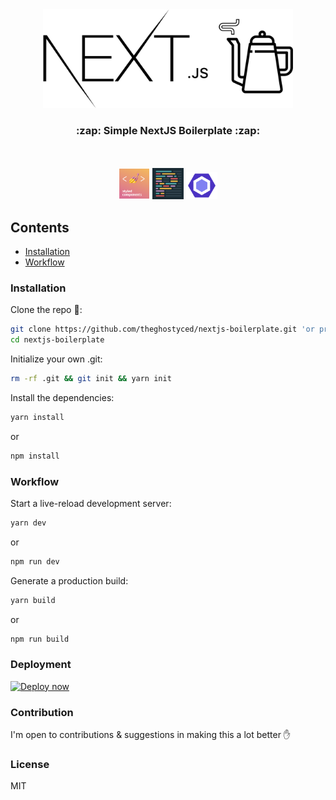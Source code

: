 <div align="center"><img width="400" src="./static/images/boilerplate_2.png"/></div>
<p align="center">
  <h3 align="center"><strong>:zap: Simple NextJS Boilerplate :zap:</strong></h3>
  <br/>
  <br/>
  <div align="center">
    <img src="./static/images/tech/styled-component.png" width="50">
    <img src="./static/images/tech/prettier.png" width="50">
    <img src="./static/images/tech/eslint.svg" width="50">
  </div>
</p>

## Contents

- [Installation](#installation)
- [Workflow](#workflow)

### Installation
Clone the repo :ghost::
```sh
git clone https://github.com/theghostyced/nextjs-boilerplate.git 'or preferred name here'
cd nextjs-boilerplate
```

Initialize your own .git:
```sh
rm -rf .git && git init && yarn init
```

Install the dependencies:
```bash
yarn install
```
or
```sh
npm install
```

### Workflow
Start a live-reload development server:
```sh
yarn dev
```
or
```sh
npm run dev
```

Generate a production build:
```sh
yarn build
```
or
```sh
npm run build
```
### Deployment
[![Deploy now](https://deploy.now.sh/static/button.svg)](https://deploy.now.sh/?repo=https://github.com/theghostyced/nextjs-boilerplate)

### Contribution
I'm open to contributions & suggestions in making this a lot better :hand:

### License
MIT
